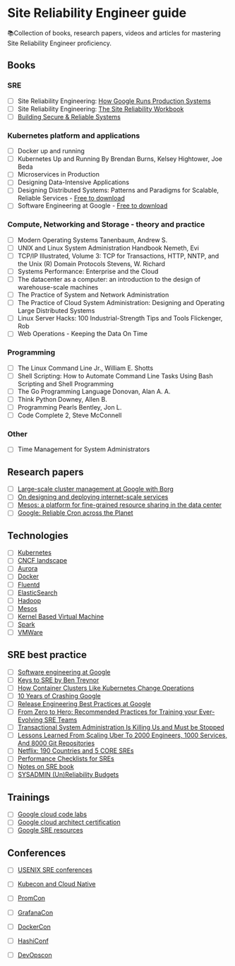 # Site Reliability Engineer guide

📚Collection of books, research papers, videos and articles for mastering Site Reliability Engineer proficiency. 

## Books

### SRE

- [ ] Site Reliability Engineering: [How Google Runs Production Systems](https://sre.google/sre-book/table-of-contents/)
- [ ] Site Reliability Engineering: [The Site Reliability Workbook](https://sre.google/workbook/table-of-contents/)
- [ ] [Building Secure & Reliable Systems](https://static.googleusercontent.com/media/sre.google/en//static/pdf/building_secure_and_reliable_systems.pdf)

### Kubernetes platform and applications

- [ ] Docker up and running
- [ ] Kubernetes Up and Running By Brendan Burns, Kelsey Hightower, Joe Beda 
- [ ] Microservices in Production
- [ ] Designing Data-Intensive Applications
- [ ] Designing Distributed Systems: Patterns and Paradigms for Scalable, Reliable Services - [Free to download](https://azure.microsoft.com/en-us/resources/designing-distributed-systems/en-us/)
- [ ] Software Engineering at Google - [Free to download](https://abseil.io/resources/swe-book)

### Compute, Networking and Storage - theory and practice

- [ ] Modern Operating Systems Tanenbaum, Andrew S.
- [ ] UNIX and Linux System Administration Handbook Nemeth, Evi
- [ ] TCP/IP Illustrated, Volume 3: TCP for Transactions, HTTP, NNTP, and the Unix (R) Domain Protocols Stevens, W. Richard
- [ ] Systems Performance: Enterprise and the Cloud
- [ ] The datacenter as a computer: an introduction to the design of warehouse-scale machines
- [ ] The Practice of System and Network Administration
- [ ] The Practice of Cloud System Administration: Designing and Operating Large Distributed Systems
- [ ] Linux Server Hacks: 100 Industrial-Strength Tips and Tools Flickenger, Rob
- [ ] Web Operations - Keeping the Data On Time

### Programming

- [ ] The Linux Command Line Jr., William E. Shotts
- [ ] Shell Scripting: How to Automate Command Line Tasks Using Bash Scripting and Shell Programming
- [ ] The Go Programming Language Donovan, Alan A. A.
- [ ] Think Python Downey, Allen B. 
- [ ] Programming Pearls Bentley, Jon L.
- [ ] Code Complete 2, Steve McConnell

### Other

- [ ] Time Management for System Administrators

## Research papers

- [ ] [Large-scale cluster management at Google with Borg](http://static.googleusercontent.com/media/research.google.com/en//pubs/archive/43438.pdf)
- [ ] [On designing and deploying internet-scale services](https://www.usenix.org/legacy/event/lisa07/tech/full_papers/hamilton/hamilton_html/)
- [ ] [Mesos: a platform for fine-grained resource sharing in the data center](https://cs.stanford.edu/~matei/papers/2011/nsdi_mesos.pdf)
- [ ] [Google: Reliable Cron across the Planet](https://queue.acm.org/detail.cfm?id=2745840)

## Technologies

- [ ] [Kubernetes](http://kubernetes.io)
- [ ] [CNCF landscape](https://landscape.cncf.io/)
- [ ] [Aurora](http://aurora.apache.org/)
- [ ] [Docker](https://docs.docker.com/)
- [ ] [Fluentd](http://www.fluentd.org/)
- [ ] [ElasticSearch](https://www.elastic.co/products/elasticsearch)
- [ ] [Hadoop](http://hadoop.apache.org/)
- [ ] [Mesos](http://mesos.apache.org/)
- [ ] [Kernel Based Virtual Machine](http://www.linux-kvm.org/page/Documents)
- [ ] [Spark](http://spark.apache.org/)
- [ ] [VMWare](http://www.vmware.com/products/vcloud-suite.html)

## SRE best practice

- [ ] [Software engineering at Google](https://github.com/vorozhko/site-reliability-engineer-guide/blob/master/software-engeneering-at-google.pdf)
- [ ] [Keys to SRE by Ben Treynor](https://www.usenix.org/conference/srecon14/technical-sessions/presentation/keys-sre)
- [ ] [How Container Clusters Like Kubernetes Change Operations](https://www.usenix.org/conference/srecon15europe/program/presentation/burns)
- [ ] [10 Years of Crashing Google](https://www.usenix.org/conference/lisa15/conference-program/presentation/krishnan)
- [ ] [Release Engineering Best Practices at Google](https://www.usenix.org/conference/lisa15/conference-program/presentation/mcnutt)
- [ ] [From Zero to Hero: Recommended Practices for Training your Ever-Evolving SRE Teams](https://www.usenix.org/conference/srecon15/program/presentation/widdowson)
- [ ] [Transactional System Administration Is Killing Us and Must be Stopped](https://www.usenix.org/conference/lisa15/conference-program/presentation/limoncelli)
- [ ] [Lessons Learned From Scaling Uber To 2000 Engineers, 1000 Services, And 8000 Git Repositories](http://highscalability.com/blog/2016/10/12/lessons-learned-from-scaling-uber-to-2000-engineers-1000-ser.html)
- [ ] [Netflix: 190 Countries and 5 CORE SREs](https://www.usenix.org/conference/srecon16/program/presentation/horowitz)
- [ ] [Performance Checklists for SREs](https://www.usenix.org/conference/srecon16/program/presentation/gregg)
- [ ] [Notes on SRE book](http://danluu.com/google-sre-book/)
- [ ] [SYSADMIN (Un)Reliability Budgets](https://www.usenix.org/system/files/login/articles/login_aug15_06_roth.pdf)

## Trainings
- [ ] [Google cloud code labs](https://codelabs.developers.google.com/?cat=Cloud)
- [ ] [Google cloud architect certification](https://cloud.google.com/certification/cloud-architect)
- [ ] [Google SRE resources](https://landing.google.com/sre/resources.html)

## Conferences

- [ ] [USENIX SRE conferences](https://www.usenix.org/srecon)
- [ ] [Kubecon and Cloud Native](https://www.cncf.io/events/)
- [ ] [PromCon](https://promcon.io/2021-online/)
- [ ] [GrafanaCon](https://grafana.com/about/events/)
- [ ] [DockerCon](https://www.docker.com/dockercon-live/2021)
- [ ] [HashiConf](https://hashiconf.com/)
- [ ] [DevOpscon](https://devopscon.io)





